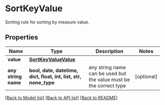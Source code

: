 # SortKeyValue

Sorting rule for sorting by measure value.

## Properties
Name | Type | Description | Notes
------------ | ------------- | ------------- | -------------
**value** | [**SortKeyValueValue**](SortKeyValueValue.md) |  | 
**any string name** | **bool, date, datetime, dict, float, int, list, str, none_type** | any string name can be used but the value must be the correct type | [optional]

[[Back to Model list]](../README.md#documentation-for-models) [[Back to API list]](../README.md#documentation-for-api-endpoints) [[Back to README]](../README.md)


